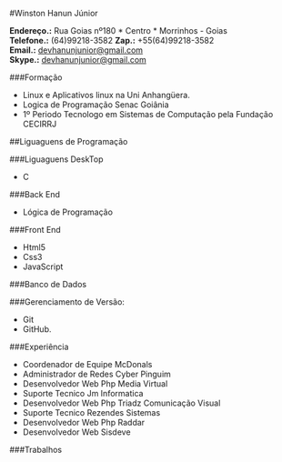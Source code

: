 #Winston Hanun Júnior

**Endereço.:** Rua Goias nº180 * Centro * Morrinhos - Goias  
**Telefone.:** (64)99218-3582
**Zap.:** +55(64)99218-3582  
**Email.:** <devhanunjunior@gmail.com>  
**Skype.:** <devhanunjunior@gmail.com>  

###Formação

* Linux e Aplicativos linux na Uni Anhangüera.
* Logica de Programação Senac Goiânia
* 1º Periodo Tecnologo em Sistemas de Computação pela Fundação CECIRRJ

##Liguaguens de Programação

###Liguaguens DeskTop
* C

###Back End
* Lógica de Programação


###Front End
* Html5
* Css3
* JavaScript


###Banco de Dados


###Gerenciamento de Versão: 
* Git 
* GitHub.

###Experiência
* Coordenador de Equipe McDonals 
* Administrador de Redes Cyber Pinguim 
* Desenvolvedor Web Php Media Virtual 
* Suporte Tecnico Jm Informatica 
* Desenvolvedor Web Php Triadz Comunicação Visual 
* Suporte Tecnico Rezendes Sistemas 
* Desenvolvedor Web Php Raddar 
* Desenvolvedor Web Sisdeve

###Trabalhos
